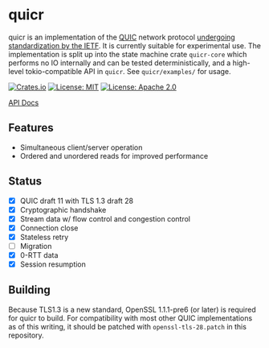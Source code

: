# quicr

quicr is an implementation of the [QUIC](https://en.wikipedia.org/wiki/QUIC) network protocol [undergoing
standardization by the IETF](https://quicwg.github.io/). It is currently suitable for experimental use. The
implementation is split up into the state machine crate `quicr-core` which performs no IO internally and can be tested
deterministically, and a high-level tokio-compatible API in `quicr`. See `quicr/examples/` for usage.

[![Crates.io](https://img.shields.io/crates/v/quicr.svg)](https://crates.io/crates/quicr)
[![License: MIT](https://img.shields.io/badge/License-MIT-blue.svg)](LICENSE-MIT)
[![License: Apache 2.0](https://img.shields.io/badge/License-Apache%202.0-blue.svg)](LICENSE-APACHE)

[API Docs](https://ralith.github.io/quicr/quicr/)

## Features

- Simultaneous client/server operation
- Ordered and unordered reads for improved performance

## Status

- [x] QUIC draft 11 with TLS 1.3 draft 28
- [x] Cryptographic handshake
- [x] Stream data w/ flow control and congestion control
- [x] Connection close
- [x] Stateless retry
- [ ] Migration
- [x] 0-RTT data
- [x] Session resumption

## Building

Because TLS1.3 is a new standard, OpenSSL 1.1.1-pre6 (or later) is required for quicr to build. For compatibility with
most other QUIC implementations as of this writing, it should be patched with `openssl-tls-28.patch` in this repository.
